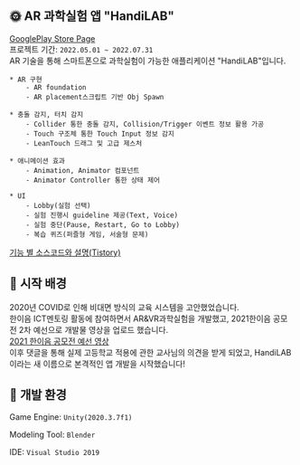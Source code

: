 ## 🌞 AR 과학실험 앱 "HandiLAB" 

[GooglePlay Store Page](https://play.google.com/store/apps/details?id=com.DefaultCompany.UI_Test "GooglePlay Store Page")  
프로젝트 기간: `2022.05.01 ~ 2022.07.31` \
AR 기술을 통해 스마트폰으로 과학실험이 가능한 애플리케이션 "HandiLAB"입니다.

```
* AR 구현
    - AR foundation
    - AR placement스크립트 기반 Obj Spawn
    
* 충돌 감지, 터치 감지
    - Collider 통한 충돌 감지, Collision/Trigger 이벤트 정보 활용 가공
    - Touch 구조체 통한 Touch Input 정보 감지
    - LeanTouch 드래그 및 고급 제스처
    
* 애니메이션 효과
    - Animation, Animator 컴포넌트 
    - Animator Controller 통한 상태 제어
    
* UI
    - Lobby(실험 선택) 
    - 실험 진행시 guideline 제공(Text, Voice)
    - 실험 중단(Pause, Restart, Go to Lobby)
    - 복습 퀴즈(퍼즐형 게임, 서술형 문제)
```   
[기능 별 소스코드와 설명(Tistory)](https://crayeji.tistory.com/category/%5BUnity%5D%20Projects%20%26%20Study/HandiLab%20-%20AR%20%EA%B3%BC%ED%95%99%20%EC%8B%A4%ED%97%98 "기능 별 소스코드와 설명(Tistory)")  
   
## 💙 시작 배경
2020년 COVID로 인해 비대면 방식의 교육 시스템을 고안했었습니다. \
한이음 ICT멘토링 활동에 참여하면서 AR&VR과학실험을 개발했고, 2021한이음 공모전 2차 예선으로 개발물 영상을 업로드 했습니다. \
[2021 한이음 공모전 예선 영상](https://www.youtube.com/watch?v=Vxu_vuUZ-iU "2021 한이음 공모전 예선 영상") \
이후 댓글을 통해 실제 고등학교 적용에 관한 교사님의 의견을 받게 되었고,
HandiLAB이라는 새 이름으로 본격적인 앱 개발을 시작했습니다!

<!--
## 💚 의의
#### 1. Android, iOS 앱 출시 경험

직접 기획하고 개발한 애플리케이션을 처음으로 퍼블리싱 해본 경험입니다. \
소프트웨어를 설계하고 출시하기까지 일련의 과정을 절차적으로 밟아봄으로써, 개발 프로세스를 몸소 이해하고 소기의 목적을 달성했던 특별한 경험입니다! \
또한, 학생들이(사용자가) 모바일 운영체제에 관계없이 과학 실험을 해볼 수 있도록 Android 버전과 iOS 버전 각각을 제공했다는 점도 의의를 가질 수 있겠습니다!

#### 2. 개발자로서의 긍지
처음 이 프로젝트를 기획하던 때, 추후에 실제로 교육기관에서 우리 개발물을 사용한다면 어떨까? 상상하곤 했습니다. \
그런데 우연히 공모전 영상을 통해 개발물이 홍보되었고, 교육에 적용해 보고 싶다는 교사분이나 앱을 직접 사용해보고 싶다는 학생분 등 여러 긍정적 반응을 실제로 확인하게 되었습니다. \
우리 개발물을 필요로 하는 사용자의 존재감을 처음 느꼈던 사건이고, 덕분에 개발자로서의 책임과 긍지를 느껴 짧은 기간이었지만 출시까지 불타오르는(?) 열정으로 진행할 수 있었던 것 같습니다ㅎㅎ

#### 3. 시간 관리
학기 중이 아닌, 휴학 후 자취방을 구해서 진행했던 프로젝트인 만큼 온전히 개발에 시간 투자가 가능했던 케이스입니다. \
2인 개발이었기는 해도 나름의 출퇴근(주 5일, 9 to 6)시간을 지키면서, 반차 시스템과 점심시간까지 룰 안에서 철저하게 시간을 관리했던 프로젝트입니다. \
덕분에 3개월이라는 기간 동안 해야 했던 수많은 일들을 모두 효과적으로 마칠 수 있었던 것 같습니다!
-->

## 🔨 개발 환경
Game Engine: `Unity(2020.3.7f1)`

Modeling Tool: `Blender`

IDE: `Visual Studio 2019`
